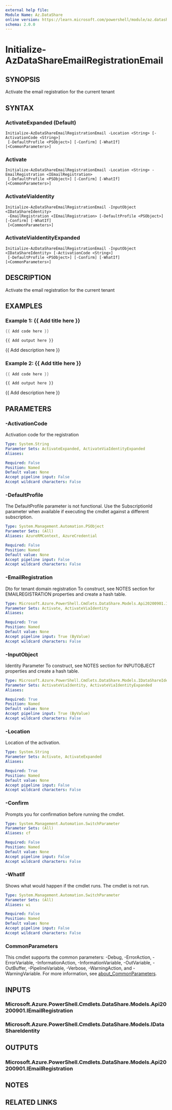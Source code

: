 ```yaml
---
external help file:
Module Name: Az.DataShare
online version: https://learn.microsoft.com/powershell/module/az.datashare/initialize-azdatashareemailregistrationemail
schema: 2.0.0
---
```


# Initialize-AzDataShareEmailRegistrationEmail

## SYNOPSIS
Activate the email registration for the current tenant

## SYNTAX

### ActivateExpanded (Default)
```
Initialize-AzDataShareEmailRegistrationEmail -Location <String> [-ActivationCode <String>]
 [-DefaultProfile <PSObject>] [-Confirm] [-WhatIf] [<CommonParameters>]
```

### Activate
```
Initialize-AzDataShareEmailRegistrationEmail -Location <String> -EmailRegistration <IEmailRegistration>
 [-DefaultProfile <PSObject>] [-Confirm] [-WhatIf] [<CommonParameters>]
```

### ActivateViaIdentity
```
Initialize-AzDataShareEmailRegistrationEmail -InputObject <IDataShareIdentity>
 -EmailRegistration <IEmailRegistration> [-DefaultProfile <PSObject>] [-Confirm] [-WhatIf]
 [<CommonParameters>]
```

### ActivateViaIdentityExpanded
```
Initialize-AzDataShareEmailRegistrationEmail -InputObject <IDataShareIdentity> [-ActivationCode <String>]
 [-DefaultProfile <PSObject>] [-Confirm] [-WhatIf] [<CommonParameters>]
```

## DESCRIPTION
Activate the email registration for the current tenant

## EXAMPLES

### Example 1: {{ Add title here }}
```powershell
{{ Add code here }}
```

```output
{{ Add output here }}
```

{{ Add description here }}

### Example 2: {{ Add title here }}
```powershell
{{ Add code here }}
```

```output
{{ Add output here }}
```

{{ Add description here }}

## PARAMETERS

### -ActivationCode
Activation code for the registration

```yaml
Type: System.String
Parameter Sets: ActivateExpanded, ActivateViaIdentityExpanded
Aliases:

Required: False
Position: Named
Default value: None
Accept pipeline input: False
Accept wildcard characters: False
```

### -DefaultProfile
The DefaultProfile parameter is not functional.
Use the SubscriptionId parameter when available if executing the cmdlet against a different subscription.

```yaml
Type: System.Management.Automation.PSObject
Parameter Sets: (All)
Aliases: AzureRMContext, AzureCredential

Required: False
Position: Named
Default value: None
Accept pipeline input: False
Accept wildcard characters: False
```

### -EmailRegistration
Dto for tenant domain registration
To construct, see NOTES section for EMAILREGISTRATION properties and create a hash table.

```yaml
Type: Microsoft.Azure.PowerShell.Cmdlets.DataShare.Models.Api20200901.IEmailRegistration
Parameter Sets: Activate, ActivateViaIdentity
Aliases:

Required: True
Position: Named
Default value: None
Accept pipeline input: True (ByValue)
Accept wildcard characters: False
```

### -InputObject
Identity Parameter
To construct, see NOTES section for INPUTOBJECT properties and create a hash table.

```yaml
Type: Microsoft.Azure.PowerShell.Cmdlets.DataShare.Models.IDataShareIdentity
Parameter Sets: ActivateViaIdentity, ActivateViaIdentityExpanded
Aliases:

Required: True
Position: Named
Default value: None
Accept pipeline input: True (ByValue)
Accept wildcard characters: False
```

### -Location
Location of the activation.

```yaml
Type: System.String
Parameter Sets: Activate, ActivateExpanded
Aliases:

Required: True
Position: Named
Default value: None
Accept pipeline input: False
Accept wildcard characters: False
```

### -Confirm
Prompts you for confirmation before running the cmdlet.

```yaml
Type: System.Management.Automation.SwitchParameter
Parameter Sets: (All)
Aliases: cf

Required: False
Position: Named
Default value: None
Accept pipeline input: False
Accept wildcard characters: False
```

### -WhatIf
Shows what would happen if the cmdlet runs.
The cmdlet is not run.

```yaml
Type: System.Management.Automation.SwitchParameter
Parameter Sets: (All)
Aliases: wi

Required: False
Position: Named
Default value: None
Accept pipeline input: False
Accept wildcard characters: False
```

### CommonParameters
This cmdlet supports the common parameters: -Debug, -ErrorAction, -ErrorVariable, -InformationAction, -InformationVariable, -OutVariable, -OutBuffer, -PipelineVariable, -Verbose, -WarningAction, and -WarningVariable. For more information, see [about_CommonParameters](http://go.microsoft.com/fwlink/?LinkID=113216).

## INPUTS

### Microsoft.Azure.PowerShell.Cmdlets.DataShare.Models.Api20200901.IEmailRegistration

### Microsoft.Azure.PowerShell.Cmdlets.DataShare.Models.IDataShareIdentity

## OUTPUTS

### Microsoft.Azure.PowerShell.Cmdlets.DataShare.Models.Api20200901.IEmailRegistration

## NOTES

## RELATED LINKS

